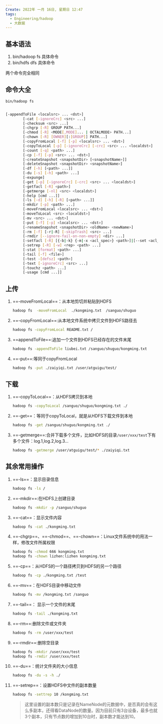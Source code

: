 ```yaml
---
Create: 2022年 一月 16日, 星期日 12:47
tags: 
  - Engineering/hadoop
  - 大数据
---
```

## 基本语法
1. bin/hadoop fs 具体命令
2. bin/hdfs dfs 具体命令

两个命令完全相同


## 命令大全
```bash
bin/hadoop fs


[-appendToFile <localsrc> ... <dst>]
        [-cat [-ignoreCrc] <src> ...]
        [-checksum <src> ...]
        [-chgrp [-R] GROUP PATH...]
        [-chmod [-R] <MODE[,MODE]... | OCTALMODE> PATH...]
        [-chown [-R] [OWNER][:[GROUP]] PATH...]
        [-copyFromLocal [-f] [-p] <localsrc> ... <dst>]
        [-copyToLocal [-p] [-ignoreCrc] [-crc] <src> ... <localdst>]
        [-count [-q] <path> ...]
        [-cp [-f] [-p] <src> ... <dst>]
        [-createSnapshot <snapshotDir> [<snapshotName>]]
        [-deleteSnapshot <snapshotDir> <snapshotName>]
        [-df [-h] [<path> ...]]
        [-du [-s] [-h] <path> ...]
        [-expunge]
        [-get [-p] [-ignoreCrc] [-crc] <src> ... <localdst>]
        [-getfacl [-R] <path>]
        [-getmerge [-nl] <src> <localdst>]
        [-help [cmd ...]]
        [-ls [-d] [-h] [-R] [<path> ...]]
        [-mkdir [-p] <path> ...]
        [-moveFromLocal <localsrc> ... <dst>]
        [-moveToLocal <src> <localdst>]
        [-mv <src> ... <dst>]
        [-put [-f] [-p] <localsrc> ... <dst>]
        [-renameSnapshot <snapshotDir> <oldName> <newName>]
        [-rm [-f] [-r|-R] [-skipTrash] <src> ...]
        [-rmdir [--ignore-fail-on-non-empty] <dir> ...]
        [-setfacl [-R] [{-b|-k} {-m|-x <acl_spec>} <path>]|[--set <acl_spec> <path>]]
        [-setrep [-R] [-w] <rep> <path> ...]
        [-stat [format] <path> ...]
        [-tail [-f] <file>]
        [-test -[defsz] <path>]
        [-text [-ignoreCrc] <src> ...]
        [-touchz <path> ...]
        [-usage [cmd ...]]


```


## 上传
1. ==-moveFromLocal==：从本地剪切并粘贴到HDFS
	```bash
	hadoop fs  -moveFromLocal  ./kongming.txt  /sanguo/shuguo
	```
2. ==-copyFromLocal==:从本地文件系统中拷贝文件到HDFS路径去
	```bash
	hadoop fs -copyFromLocal README.txt /
	```
3. ==appendToFile==:追加一个文件到HDFS已经存在的文件末尾
	```bash
	hadoop fs -appendToFile liubei.txt /sanguo/shuguo/kongming.txt
	```
4. ==-put==:等同于copyFromLocal
	```bash
	hadoop fs -put ./zaiyiqi.txt /user/atguigu/test/
	```

## 下载
1. ==-copyToLocal==：从HDFS拷贝到本地
	```bash
	hadoop fs -copyToLocal /sanguo/shuguo/kongming.txt ./
	```
2. ==-get==：等同于copyToLocal，就是从HDFS下载文件到本地
	```bash
	hadoop fs -get /sanguo/shuguo/kongming.txt ./
	```
3. ==-getmerge==:合并下载多个文件，比如HDFS的目录`/user/xxx/test`下有多个文件：log.1,log.2,log.3...
	```bash
	hadoop fs -getmerge /user/atguigu/test/* ./zaiyiqi.txt
	```
	
## 其余常用操作
1. ==-ls==：显示目录信息
	```bash
	hadoop fs -ls /
	```
2. ==-mkdir==:在HDFS上创建目录
	```bash
	hadoop fs -mkdir -p /sanguo/shuguo
	```
	
3. ==-cat==：显示文件内容
	```bash
	hadoop fs -cat ./kongming.txt
	```
	
4. ==-chgrp==、==-chmod==、==-chown==：Linux文件系统中的用法一样，修改文件所属权限
	```bash
	hadoop fs -chmod 666 kongming.txt
	hadoop fs -chown lizhen:lizhen kongming.txt
	```
5. ==-cp==：从HDFS的一个路径拷贝到HDFS的另一个路径
	```bash
	hadoop fs -cp ./kongming.txt /test
	```
6. ==-mv==：在HDFS目录中移动文件
	```bash
	hadoop fs -mv /kongming.txt /sanguo
	```
7. ==-tail==： 显示一个文件的末尾
	```bash
	hadoop fs -tail ./kongming.txt
	```
	
8. ==-rm==:删除文件或文件夹
	```bash
	hadoop fs -rm /user/xxx/test
	```
9. ==-rmdir==:删除空目录
	```bash
	hadoop fs -mkdir /user/xxx/test
	hadoop fs -rmdir /user/xxx/test
	```
	
10. ==-du==：统计文件夹的大小信息
	```bash
	hadoop fs -du -s -h ./
	```

11. ==-setrep==：设置HDFS中文件的副本数量
	```bash
	hadoop fs -settrep 10 /kongming.txt
	```
	>这里设置的副本数只是记录在NameNode的元数据中，是否真的会有这么多副本，还得看DataNode的数量。因为目前只有3台设备，最多也就3个副本，只有节点数的增加到10台时，副本数才能达到10。

